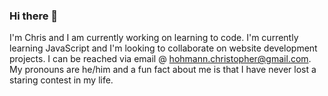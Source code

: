 ### Hi there 👋

<!--
**kingchre32/kingchre32** is a ✨ _special_ ✨ repository because its `README.md` (this file) appears on your GitHub profile.

Here are some ideas to get you started:

- 🔭 I’m currently working on ...
- 🌱 I’m currently learning ...
- 👯 I’m looking to collaborate on ...
- 🤔 I’m looking for help with ...
- 💬 Ask me about ...
- 📫 How to reach me: ...
- 😄 Pronouns: ...
- ⚡ Fun fact: ...
-->
I'm Chris and I am currently working on learning to code. I'm currently learning JavaScript and I'm looking to collaborate on website development projects. I can be reached via email @ hohmann.christopher@gmail.com. My pronouns are he/him and a fun fact about me is that I have never lost a staring contest in my life. 